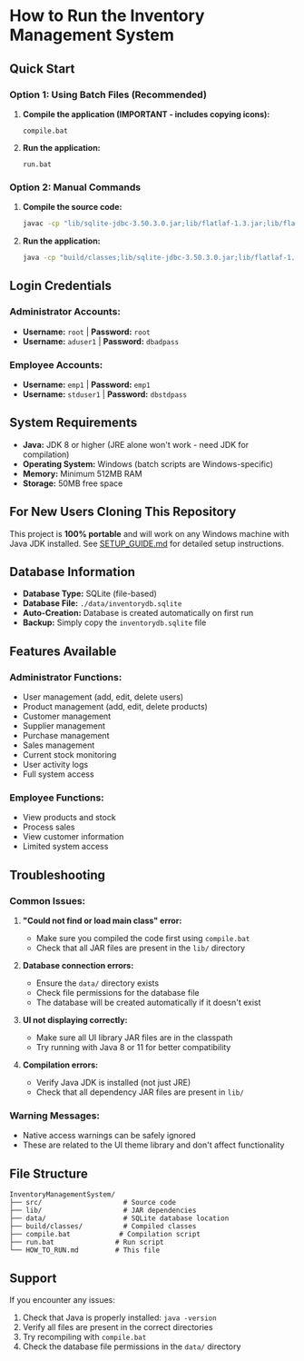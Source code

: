 # How to Run the Inventory Management System

## Quick Start

### Option 1: Using Batch Files (Recommended)

1. **Compile the application (IMPORTANT - includes copying icons):**

   ```
   compile.bat
   ```

2. **Run the application:**
   ```
   run.bat
   ```

### Option 2: Manual Commands

1. **Compile the source code:**

   ```cmd
   javac -cp "lib/sqlite-jdbc-3.50.3.0.jar;lib/flatlaf-1.3.jar;lib/flatlaf-intellij-themes-1.3.jar;lib/jcalendar-1.4.jar;lib/jgoodies-common-1.2.0.jar;lib/jgoodies-looks-2.4.1.jar;lib/AbsoluteLayout.jar" -d build/classes src/com/inventory/Database/ConnectionFactory.java src/com/inventory/DTO/*.java src/com/inventory/DAO/*.java src/com/inventory/UI/*.java
   ```

2. **Run the application:**
   ```cmd
   java -cp "build/classes;lib/sqlite-jdbc-3.50.3.0.jar;lib/flatlaf-1.3.jar;lib/flatlaf-intellij-themes-1.3.jar;lib/jcalendar-1.4.jar;lib/jgoodies-common-1.2.0.jar;lib/jgoodies-looks-2.4.1.jar;lib/AbsoluteLayout.jar" com.inventory.UI.LoginPage
   ```

## Login Credentials

### Administrator Accounts:

- **Username:** `root` | **Password:** `root`
- **Username:** `aduser1` | **Password:** `dbadpass`

### Employee Accounts:

- **Username:** `emp1` | **Password:** `emp1`
- **Username:** `stduser1` | **Password:** `dbstdpass`

## System Requirements

- **Java:** JDK 8 or higher (JRE alone won't work - need JDK for compilation)
- **Operating System:** Windows (batch scripts are Windows-specific)
- **Memory:** Minimum 512MB RAM
- **Storage:** 50MB free space

## For New Users Cloning This Repository

This project is **100% portable** and will work on any Windows machine with Java JDK installed. See [SETUP_GUIDE.md](SETUP_GUIDE.md) for detailed setup instructions.

## Database Information

- **Database Type:** SQLite (file-based)
- **Database File:** `./data/inventorydb.sqlite`
- **Auto-Creation:** Database is created automatically on first run
- **Backup:** Simply copy the `inventorydb.sqlite` file

## Features Available

### Administrator Functions:

- User management (add, edit, delete users)
- Product management (add, edit, delete products)
- Customer management
- Supplier management
- Purchase management
- Sales management
- Current stock monitoring
- User activity logs
- Full system access

### Employee Functions:

- View products and stock
- Process sales
- View customer information
- Limited system access

## Troubleshooting

### Common Issues:

1. **"Could not find or load main class" error:**

   - Make sure you compiled the code first using `compile.bat`
   - Check that all JAR files are present in the `lib/` directory

2. **Database connection errors:**

   - Ensure the `data/` directory exists
   - Check file permissions for the database file
   - The database will be created automatically if it doesn't exist

3. **UI not displaying correctly:**

   - Make sure all UI library JAR files are in the classpath
   - Try running with Java 8 or 11 for better compatibility

4. **Compilation errors:**
   - Verify Java JDK is installed (not just JRE)
   - Check that all dependency JAR files are present in `lib/`

### Warning Messages:

- Native access warnings can be safely ignored
- These are related to the UI theme library and don't affect functionality

## File Structure

```
InventoryManagementSystem/
├── src/                    # Source code
├── lib/                    # JAR dependencies
├── data/                   # SQLite database location
├── build/classes/          # Compiled classes
├── compile.bat            # Compilation script
├── run.bat               # Run script
└── HOW_TO_RUN.md         # This file
```

## Support

If you encounter any issues:

1. Check that Java is properly installed: `java -version`
2. Verify all files are present in the correct directories
3. Try recompiling with `compile.bat`
4. Check the database file permissions in the `data/` directory
